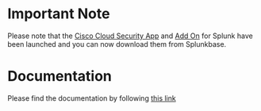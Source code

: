 # Important Note
Please note that the [Cisco Cloud Security App](https://splunkbase.splunk.com/app/5558/) and [Add On](https://splunkbase.splunk.com/app/5557/) for Splunk have been launched and you can now download them from Splunkbase.
# Documentation
Please find the documentation by following [this link](https://github.com/CiscoDevNet/cloud-security/blob/master/Cisco%20Cloud%20Security/Splunk/CiscoCS%20%20Splunk%20App%20ProductGuide_V1.0.13.pdf)
